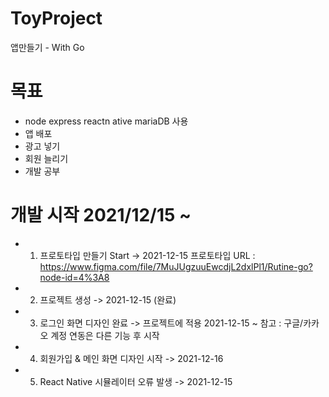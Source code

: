 # ToyProject
앱만들기 - With Go

# 목표 
- node express reactn ative mariaDB 사용
- 앱 배포
- 광고 넣기
- 회원 늘리기
- 개발 공부

# 개발 시작 2021/12/15 ~
 - 1. 프로토타입 만들기 Start -> 2021-12-15 프로토타입 URL : https://www.figma.com/file/7MuJUgzuuEwcdjL2dxlPl1/Rutine-go?node-id=4%3A8
 - 2. 프로젝트 생성 -> 2021-12-15 (완료)
 - 3. 로그인 화면 디자인 완료 -> 프로젝트에 적용 2021-12-15 ~ 참고 : 구글/카카오 계정 연동은 다른 기능 후 시작
 - 4. 회원가입 & 메인 화면 디자인 시작 -> 2021-12-16 
 - 5. React Native 시뮬레이터 오류 발생 -> 2021-12-15
